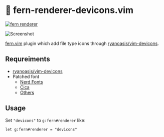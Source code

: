 # 🌿 fern-renderer-devicons.vim

[![fern renderer](https://img.shields.io/badge/🌿%20fern-plugin-yellowgreen)](https://github.com/lambdalisue/fern.vim)

![Screenshot](https://user-images.githubusercontent.com/546312/73591466-0b63e980-4532-11ea-89a6-c289455b4168.png)

[fern.vim](https://github.com/lambdalisue/fern.vim) plugin which add file type icons through [ryanoasis/vim-devicons](https://github.com/ryanoasis/vim-devicons).

## Requreiments

- [ryanoasis/vim-devicons](https://github.com/ryanoasis/vim-devicons)
- Patched font
  - [Nerd Fonts](https://www.nerdfonts.com/)
  - [Cica](https://github.com/miiton/Cica)
  - [Others](https://github.com/ryanoasis/nerd-fonts#patched-fonts)

## Usage

Set `"devicons"` to `g:fern#renderer` like:

```vim
let g:fern#renderer = "devicons"
```
